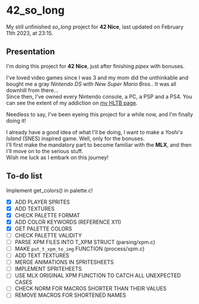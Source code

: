 # 42_so_long

My still unfinished *so_long* project for **42 Nice**, last updated on February 11th 2023, at 23:15.

## Presentation

I'm doing this project for **42 Nice**, just after finishing *pipex* with bonuses.

I've loved video games since I was 3 and my mom did the unthinkable and bought me a gray *Nintendo DS* with *New Super Mario Bros.*. It was all downhill from there...  
Since then, I've owned every Nintendo console, a PC, a PSP and a PS4. You can see the extent of my addiction on [my HLTB page].

[my HLTB page]: https://howlongtobeat.com/user/SCOUNDREL

Needless to say, I've been eyeing this project for a while now, and I'm finally doing it!

I already have a good idea of what I'll be doing, I want to make a *Yoshi's Island* (SNES) inspired game. Well, only for the bonuses.  
I'll first make the mandatory part to become familiar with the **MLX**, and then I'll move on to the serious stuff.  
Wish me luck as I embark on this journey!

## To-do list

Implement get_colors() in palette.c!

- [x] ADD PLAYER SPRITES
- [x] ADD TEXTURES
- [x] CHECK PALETTE FORMAT
- [x] ADD COLOR KEYWORDS (REFERENCE X11)
- [x] GET PALETTE COLORS
- [ ] CHECK PALETTE VALIDITY
- [ ] PARSE XPM FILES INTO T_XPM STRUCT (parsing/xpm.c)
- [ ] MAKE `put_t_xpm_to_img` FUNCTION (process/xpm.c)
- [ ] ADD TEXT TEXTURES
- [ ] MERGE ANIMATIONS IN SPRITESHEETS
- [ ] IMPLEMENT SPRITEHEETS
- [ ] USE MLX ORIGINAL XPM FUNCTION TO CATCH ALL UNEXPECTED CASES
- [ ] CHECK NORM FOR MACROS SHORTER THAN THEIR VALUES
- [ ] REMOVE MACROS FOR SHORTENED NAMES
